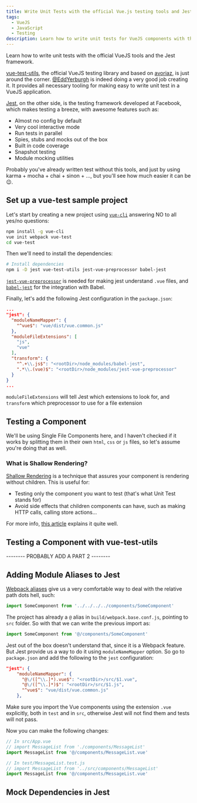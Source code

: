 ```yaml
---
title: Write Unit Tests with the official Vue.js testing tools and Jest
tags:
  - VueJS
  - JavaScript
  - Testing
description: Learn how to write unit tests for VueJS components with the official tools and the Jest framework.
---
```


Learn how to write unit tests with the official VueJS tools and the Jest framework.

<!-- more -->

[vue-test-utils](https://github.com/vuejs/vue-test-utils), the official VueJS testing library and based on [avoriaz](https://github.com/eddyerburgh/avoriaz), is just around the corner. [@EddYerburgh](https://twitter.com/EddYerburgh) is indeed doing a very good job creating it. It provides all necessary tooling for making easy to write unit test in a VueJS application.

[Jest](https://facebook.github.io/jest), on the other side, is the testing framework developed at Facebook, which makes testing a breeze, with awesome features such as:

 - Almost no config by default
 - Very cool interactive mode
 - Run tests in parallel
 - Spies, stubs and mocks out of the box
 - Built in code coverage
 - Snapshot testing
 - Module mocking utilities

Probably you've already written test without this tools, and just by using karma + mocha + chai + sinon + ..., but you'll see how much easier it can be 😉.

## Set up a vue-test sample project

Let's start by creating a new project using [`vue-cli`](https://github.com/vuejs/vue-cli) answering NO to all yes/no questions:

```bash
npm install -g vue-cli
vue init webpack vue-test
cd vue-test
```

Then we'll need to install the dependencies:

```bash
# Install dependencies
npm i -D jest vue-test-utils jest-vue-preprocessor babel-jest
```

[`jest-vue-preprocessor`](https://github.com/vire/jest-vue-preprocessor) is needed for making jest understand `.vue` files, and [`babel-jest`](https://github.com/babel/babel-jest) for the integration with Babel.

Finally, let's add the following Jest configuration in the `package.json`:

```json
...
"jest": {
  "moduleNameMapper": {
    "^vue$": "vue/dist/vue.common.js"
  },
  "moduleFileExtensions": [
    "js",
    "vue"
  ],
  "transform": {
    "^.+\\.js$": "<rootDir>/node_modules/babel-jest",
    ".*\\.(vue)$": "<rootDir>/node_modules/jest-vue-preprocessor"
  }
}
...
```

`moduleFileExtensions` will tell Jest which extensions to look for, and `transform` which preprocessor to use for a file extension

## Testing a Component

We'll be using Single File Components here, and I haven't checked if it works by splitting them in their own `html`, `css` or `js` files, so let's assume you're doing that as well.



### What is Shallow Rendering?

[Shallow Rendering](http://airbnb.io/enzyme/docs/api/shallow.html) is a technique that assures your component is rendering without children. This is useful for:

 - Testing only the component you want to test (that's what Unit Test stands for)
 - Avoid side effects that children components can have, such as making HTTP calls, calling store actions...

For more info, [this article](http://engineering-blog.alphasights.com/testing-react-components-with-shallow-rendering/) explains it quite well.

## Testing a Component with vue-test-utils



-------- PROBABLY ADD A PART 2 --------

## Adding Module Aliases to Jest

[Webpack aliases](https://webpack.js.org/configuration/resolve/#resolve-alias) give us a very comfortable way to deal with the relative path dots hell, such:

```javascript
import SomeComponent from '../../../../components/SomeComponent'
```

The project has already a `@` alias in `build/webpack.base.conf.js`, pointing to `src` folder. So with that we can write the previous import as:

```javascript
import SomeComponent from '@/components/SomeComponent'
```

Jest out of the box doesn't understand that, since it is a Webpack feature. But Jest provide us a way to do it using `moduleNameMapper` option. So go to `package.json` and add the following to the `jest` configuration:

```json
"jest": {
    "moduleNameMapper": {
      "@\/([^\\.]*).vue$": "<rootDir>/src/$1.vue",
      "@\/([^\\.]*)$": "<rootDir>/src/$1.js",
      "^vue$": "vue/dist/vue.common.js"
    },
```

Make sure you import the Vue components using the extension `.vue` explicitly, both in `test` and in `src`, otherwise Jest will not find them and tests will not pass.

Now you can make the following changes:

```javascript
// In src/App.vue
// import MessageList from './components/MessageList'
import MessageList from '@/components/MessageList.vue'

// In test/MessageList.test.js
// import MessageList from '../src/components/MessageList'
import MessageList from '@/components/MessageList.vue'
```

## Mock Dependencies in Jest

